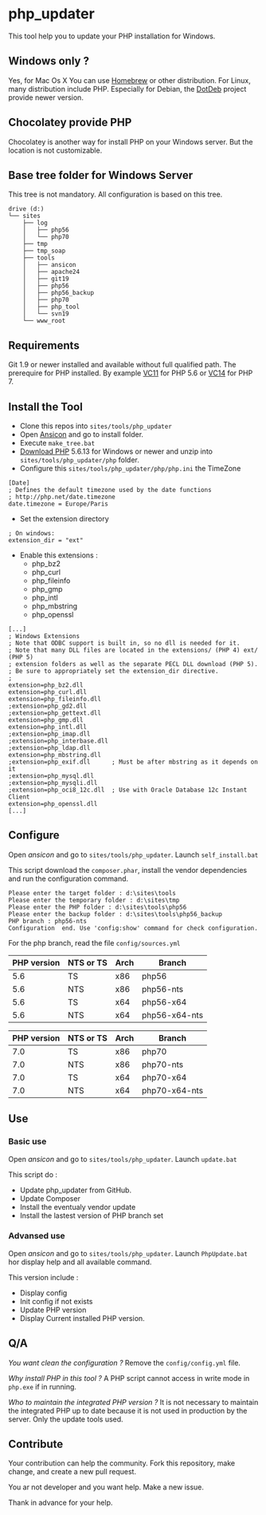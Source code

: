 # php_updater

This tool help you to update your PHP installation for Windows.

Windows only ?
--------------

Yes, for Mac Os X You can use [Homebrew](http://brew.sh) or other distribution. For Linux, many distribution include PHP. Especially for Debian, the [DotDeb](https://www.dotdeb.org) project provide newer version.

Chocolatey provide PHP
----------------------

Chocolatey is another way for install PHP on your Windows server. But the location is not customizable.


## Base tree folder for Windows Server

This tree is not mandatory. All configuration is based on this tree.

```
drive (d:)
└── sites
    ├── log
    │   ├── php56
    │   └── php70
    ├── tmp
    ├── tmp_soap
    ├── tools
    │   ├── ansicon
    │   ├── apache24
    │   ├── git19
    │   ├── php56
    │   ├── php56_backup
    │   ├── php70
    │   ├── php_tool
    │   └── svn19
    └── www_root
```

## Requirements

Git 1.9 or newer installed and available without full qualified path.
The prerequire for PHP installed. By example [VC11](http://www.microsoft.com/en-us/download/details.aspx?id=30679) for PHP 5.6 or [VC14](http://www.microsoft.com/en-us/download/details.aspx?id=48145) for PHP 7.


## Install the Tool

* Clone this repos into `sites/tools/php_updater`
* Open [Ansicon](http://adoxa.altervista.org/ansicon/) and go to install folder.
* Execute `make_tree.bat`
* [Download PHP](http://windows.php.net/download/) 5.6.13 for Windows or newer and unzip into `sites/tools/php_updater/php` folder.
* Configure this `sites/tools/php_updater/php/php.ini` the TimeZone

```
[Date]
; Defines the default timezone used by the date functions
; http://php.net/date.timezone
date.timezone = Europe/Paris
```

* Set the extension directory
```
; On windows:
extension_dir = "ext"
```

* Enable this extensions :
	* php_bz2
	* php_curl
	* php_fileinfo
	* php_gmp
	* php_intl
	* php_mbstring
	* php_openssl

```
[...]
; Windows Extensions
; Note that ODBC support is built in, so no dll is needed for it.
; Note that many DLL files are located in the extensions/ (PHP 4) ext/ (PHP 5)
; extension folders as well as the separate PECL DLL download (PHP 5).
; Be sure to appropriately set the extension_dir directive.
;
extension=php_bz2.dll
extension=php_curl.dll
extension=php_fileinfo.dll
;extension=php_gd2.dll
;extension=php_gettext.dll
extension=php_gmp.dll
extension=php_intl.dll
;extension=php_imap.dll
;extension=php_interbase.dll
;extension=php_ldap.dll
extension=php_mbstring.dll
;extension=php_exif.dll      ; Must be after mbstring as it depends on it
;extension=php_mysql.dll
;extension=php_mysqli.dll
;extension=php_oci8_12c.dll  ; Use with Oracle Database 12c Instant Client
extension=php_openssl.dll
[...]
```

## Configure

Open *ansicon* and go to `sites/tools/php_updater`. Launch `self_install.bat`

This script download the `composer.phar`, install the vendor dependencies and run the configuration command.

```
Please enter the target folder : d:\sites\tools
Please enter the temporary folder : d:\sites\tmp
Please enter the PHP folder : d:\sites\tools\php56
Please enter the backup folder : d:\sites\tools\php56_backup
PHP branch : php56-nts
Configuration  end. Use 'config:show' command for check configuration.
```

For the php branch, read the file `config/sources.yml`

| PHP version | NTS or TS | Arch | Branch        |
| ----------- | --------- | ---- | ------------- |
| 5.6         | TS        | x86  | php56         |
| 5.6         | NTS       | x86  | php56-nts     |
| 5.6         | TS        | x64  | php56-x64     |
| 5.6         | NTS       | x64  | php56-x64-nts |


| PHP version | NTS or TS | Arch | Branch        |
| ----------- | --------- | ---- | ------------- |
| 7.0         | TS        | x86  | php70         |
| 7.0         | NTS       | x86  | php70-nts     |
| 7.0         | TS        | x64  | php70-x64     |
| 7.0         | NTS       | x64  | php70-x64-nts |

## Use

### Basic use

Open *ansicon* and go to `sites/tools/php_updater`. Launch `update.bat`

This script do :

* Update php_updater from GitHub.
* Update Composer
* Install the eventualy vendor update
* Install the lastest version of PHP branch set

### Advansed use

Open *ansicon* and go to `sites/tools/php_updater`. Launch `PhpUpdate.bat` hor display help and all available command.

This version include :

* Display config
* Init config if not exists
* Update PHP version
* Display Current installed PHP version.

## Q/A

*You want clean the configuration ?* Remove the `config/config.yml` file.

*Why install PHP in this tool ?* A PHP script cannot access in write mode in `php.exe` if in running.

*Who to maintain the integrated PHP version ?* It is not necessary to maintain the integrated PHP up to date because it is not used in production by the server. Only the update tools used.

## Contribute

Your contribution can help the community. Fork this repository, make change, and create a new pull request.

You ar not developer and you want help. Make a new issue.

Thank in advance for your help.
